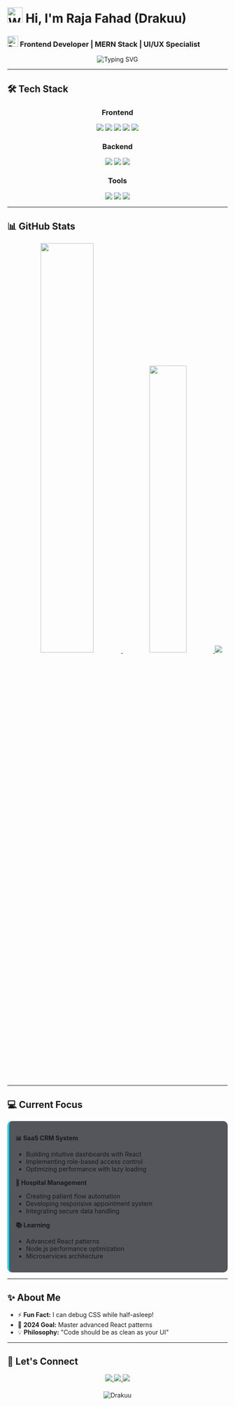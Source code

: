 # <img src="https://raw.githubusercontent.com/Tarikul-Islam-Anik/Animated-Fluent-Emojis/master/Emojis/Hand%20gestures/Waving%20Hand.png" alt="Waving Hand" width="35" height="35" /> Hi, I'm Raja Fahad (Drakuu)  

### <img src="https://raw.githubusercontent.com/Tarikul-Islam-Anik/Animated-Fluent-Emojis/master/Emojis/Travel%20and%20places/Rocket.png" alt="Rocket" width="25" height="25" /> Frontend Developer | MERN Stack | UI/UX Specialist

<div align="center">
  <img src="https://readme-typing-svg.herokuapp.com?font=Fira+Code&weight=700&size=24&duration=3500&pause=1000&color=22C3EE&center=true&vCenter=true&width=600&lines=Digital+Experience+Architect;Pixel+Perfectionist;Problem+Solver;Continuous+Learner" alt="Typing SVG" />
</div>

---

## 🛠️ Tech Stack

<div align="center">
  
  ### Frontend
  <div>
    <img src="https://img.shields.io/badge/React-20232A?style=for-the-badge&logo=react&logoColor=61DAFB" />
    <img src="https://img.shields.io/badge/Next.js-000000?style=for-the-badge&logo=nextdotjs&logoColor=white" />
    <img src="https://img.shields.io/badge/JavaScript-F7DF1E?style=for-the-badge&logo=javascript&logoColor=black" />
    <img src="https://img.shields.io/badge/Tailwind_CSS-38B2AC?style=for-the-badge&logo=tailwind-css&logoColor=white" />
    <img src="https://img.shields.io/badge/Framer_Motion-0055FF?style=for-the-badge&logo=framer&logoColor=white" />
  </div>
  
  ### Backend
  <div>
    <img src="https://img.shields.io/badge/Node.js-339933?style=for-the-badge&logo=nodedotjs&logoColor=white" />
    <img src="https://img.shields.io/badge/Express.js-000000?style=for-the-badge&logo=express&logoColor=white" />
    <img src="https://img.shields.io/badge/MongoDB-47A248?style=for-the-badge&logo=mongodb&logoColor=white" />
  </div>
  
  ### Tools
  <div>
    <img src="https://img.shields.io/badge/Git-F05032?style=for-the-badge&logo=git&logoColor=white" />
    <img src="https://img.shields.io/badge/VS_Code-007ACC?style=for-the-badge&logo=visual-studio-code&logoColor=white" />
    <img src="https://img.shields.io/badge/Figma-F24E1E?style=for-the-badge&logo=figma&logoColor=white" />
  </div>
</div>

---

## 📊 GitHub Stats

<div align="center">
  <a href="https://github.com/Drakuu">
    <img width="49%" src="https://github-readme-stats.vercel.app/api?username=Drakuu&show_icons=true&theme=radical&bg_color=0d1117&hide_border=true" />
    <img width="41%" src="https://github-readme-stats.vercel.app/api/top-langs/?username=Drakuu&layout=compact&theme=radical&bg_color=0d1117&hide_border=true" />
  </a>
  
  <img src="https://github-readme-streak-stats.herokuapp.com/?user=Drakuu&theme=radical&background=0d1117&hide_border=true" />
</div>

---

## 💻 Current Focus

<div style="background: rgba(13,17,23,0.7); padding: 15px; border-radius: 10px; border-left: 4px solid #22d3ee;">
  
  **📊 SaaS CRM System**  
  - Building intuitive dashboards with React  
  - Implementing role-based access control  
  - Optimizing performance with lazy loading  
  
  **🏥 Hospital Management**  
  - Creating patient flow automation  
  - Developing responsive appointment system  
  - Integrating secure data handling  
  
  **📚 Learning**  
  - Advanced React patterns  
  - Node.js performance optimization  
  - Microservices architecture  
</div>

---

## ✨ About Me

- ⚡ **Fun Fact:** I can debug CSS while half-asleep!
- 🎯 **2024 Goal:** Master advanced React patterns
- 💡 **Philosophy:** "Code should be as clean as your UI"

---

## 🤝 Let's Connect

<div align="center">
  <a href="https://www.linkedin.com/in/raja-fahad-5a414328b">
    <img src="https://img.shields.io/badge/LinkedIn-0A66C2?style=for-the-badge&logo=linkedin&logoColor=white" />
  </a>
  <a href="https://github.com/Drakuu">
    <img src="https://img.shields.io/badge/GitHub-181717?style=for-the-badge&logo=github&logoColor=white" />
  </a>
  <a href="mail:fahadrah819@gmail.com">
    <img src="https://img.shields.io/badge/Email-EA4335?style=for-the-badge&logo=gmail&logoColor=white" />
  </a>
</div>

<div align="center" style="margin-top: 20px;">
  <img src="https://komarev.com/ghpvc/?username=Drakuu&label=Profile+Views&color=0d1117&style=flat" alt="Drakuu" />
</div>
